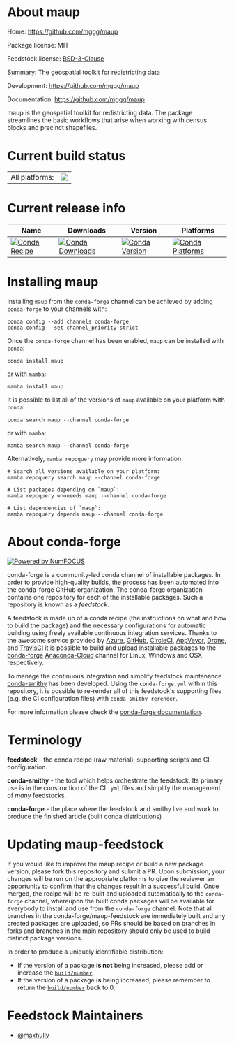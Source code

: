 About maup
==========

Home: https://github.com/mggg/maup

Package license: MIT

Feedstock license: [BSD-3-Clause](https://github.com/conda-forge/maup-feedstock/blob/main/LICENSE.txt)

Summary: The geospatial toolkit for redistricting data

Development: https://github.com/mggg/maup

Documentation: https://github.com/mggg/maup

maup is the geospatial toolkit for redistricting data. The package streamlines
the basic workflows that arise when working with census blocks and precinct
shapefiles.


Current build status
====================


<table><tr><td>All platforms:</td>
    <td>
      <a href="https://dev.azure.com/conda-forge/feedstock-builds/_build/latest?definitionId=6877&branchName=main">
        <img src="https://dev.azure.com/conda-forge/feedstock-builds/_apis/build/status/maup-feedstock?branchName=main">
      </a>
    </td>
  </tr>
</table>

Current release info
====================

| Name | Downloads | Version | Platforms |
| --- | --- | --- | --- |
| [![Conda Recipe](https://img.shields.io/badge/recipe-maup-green.svg)](https://anaconda.org/conda-forge/maup) | [![Conda Downloads](https://img.shields.io/conda/dn/conda-forge/maup.svg)](https://anaconda.org/conda-forge/maup) | [![Conda Version](https://img.shields.io/conda/vn/conda-forge/maup.svg)](https://anaconda.org/conda-forge/maup) | [![Conda Platforms](https://img.shields.io/conda/pn/conda-forge/maup.svg)](https://anaconda.org/conda-forge/maup) |

Installing maup
===============

Installing `maup` from the `conda-forge` channel can be achieved by adding `conda-forge` to your channels with:

```
conda config --add channels conda-forge
conda config --set channel_priority strict
```

Once the `conda-forge` channel has been enabled, `maup` can be installed with `conda`:

```
conda install maup
```

or with `mamba`:

```
mamba install maup
```

It is possible to list all of the versions of `maup` available on your platform with `conda`:

```
conda search maup --channel conda-forge
```

or with `mamba`:

```
mamba search maup --channel conda-forge
```

Alternatively, `mamba repoquery` may provide more information:

```
# Search all versions available on your platform:
mamba repoquery search maup --channel conda-forge

# List packages depending on `maup`:
mamba repoquery whoneeds maup --channel conda-forge

# List dependencies of `maup`:
mamba repoquery depends maup --channel conda-forge
```


About conda-forge
=================

[![Powered by
NumFOCUS](https://img.shields.io/badge/powered%20by-NumFOCUS-orange.svg?style=flat&colorA=E1523D&colorB=007D8A)](https://numfocus.org)

conda-forge is a community-led conda channel of installable packages.
In order to provide high-quality builds, the process has been automated into the
conda-forge GitHub organization. The conda-forge organization contains one repository
for each of the installable packages. Such a repository is known as a *feedstock*.

A feedstock is made up of a conda recipe (the instructions on what and how to build
the package) and the necessary configurations for automatic building using freely
available continuous integration services. Thanks to the awesome service provided by
[Azure](https://azure.microsoft.com/en-us/services/devops/), [GitHub](https://github.com/),
[CircleCI](https://circleci.com/), [AppVeyor](https://www.appveyor.com/),
[Drone](https://cloud.drone.io/welcome), and [TravisCI](https://travis-ci.com/)
it is possible to build and upload installable packages to the
[conda-forge](https://anaconda.org/conda-forge) [Anaconda-Cloud](https://anaconda.org/)
channel for Linux, Windows and OSX respectively.

To manage the continuous integration and simplify feedstock maintenance
[conda-smithy](https://github.com/conda-forge/conda-smithy) has been developed.
Using the ``conda-forge.yml`` within this repository, it is possible to re-render all of
this feedstock's supporting files (e.g. the CI configuration files) with ``conda smithy rerender``.

For more information please check the [conda-forge documentation](https://conda-forge.org/docs/).

Terminology
===========

**feedstock** - the conda recipe (raw material), supporting scripts and CI configuration.

**conda-smithy** - the tool which helps orchestrate the feedstock.
                   Its primary use is in the construction of the CI ``.yml`` files
                   and simplify the management of *many* feedstocks.

**conda-forge** - the place where the feedstock and smithy live and work to
                  produce the finished article (built conda distributions)


Updating maup-feedstock
=======================

If you would like to improve the maup recipe or build a new
package version, please fork this repository and submit a PR. Upon submission,
your changes will be run on the appropriate platforms to give the reviewer an
opportunity to confirm that the changes result in a successful build. Once
merged, the recipe will be re-built and uploaded automatically to the
`conda-forge` channel, whereupon the built conda packages will be available for
everybody to install and use from the `conda-forge` channel.
Note that all branches in the conda-forge/maup-feedstock are
immediately built and any created packages are uploaded, so PRs should be based
on branches in forks and branches in the main repository should only be used to
build distinct package versions.

In order to produce a uniquely identifiable distribution:
 * If the version of a package **is not** being increased, please add or increase
   the [``build/number``](https://docs.conda.io/projects/conda-build/en/latest/resources/define-metadata.html#build-number-and-string).
 * If the version of a package **is** being increased, please remember to return
   the [``build/number``](https://docs.conda.io/projects/conda-build/en/latest/resources/define-metadata.html#build-number-and-string)
   back to 0.

Feedstock Maintainers
=====================

* [@maxhully](https://github.com/maxhully/)


